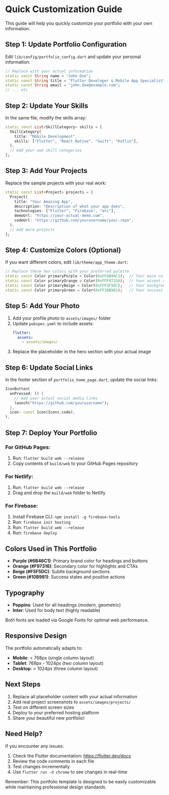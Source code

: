 # Quick Customization Guide

This guide will help you quickly customize your portfolio with your own information.

## Step 1: Update Portfolio Configuration

Edit `lib/config/portfolio_config.dart` and update your personal information:

```dart
// Replace with your actual information
static const String name = "John Doe";
static const String title = "Flutter Developer & Mobile App Specialist";
static const String email = "john.doe@example.com";
// ... etc
```

## Step 2: Update Your Skills

In the same file, modify the skills array:

```dart
static const List<SkillCategory> skills = [
  SkillCategory(
    title: "Mobile Development",
    skills: ["Flutter", "React Native", "Swift", "Kotlin"],
  ),
  // Add your own skill categories
];
```

## Step 3: Add Your Projects

Replace the sample projects with your real work:

```dart
static const List<Project> projects = [
  Project(
    title: "Your Amazing App",
    description: "Description of what your app does",
    technologies: ["Flutter", "Firebase", "etc"],
    demoUrl: "https://your-actual-demo.com",
    codeUrl: "https://github.com/yourusername/your-repo",
  ),
  // Add more projects
];
```

## Step 4: Customize Colors (Optional)

If you want different colors, edit `lib/theme/app_theme.dart`:

```dart
// Replace these hex colors with your preferred palette
static const Color primaryPurple = Color(0xFF6B46C1);  // Your main color
static const Color primaryOrange = Color(0xFFF97316);  // Your accent color
static const Color primaryBeige = Color(0xFFF5F5DC);   // Your background
static const Color primaryGreen = Color(0xFF10B981);   // Your success color
```

## Step 5: Add Your Photo

1. Add your profile photo to `assets/images/` folder
2. Update `pubspec.yaml` to include assets:
   ```yaml
   flutter:
     assets:
       - assets/images/
   ```
3. Replace the placeholder in the hero section with your actual image

## Step 6: Update Social Links

In the footer section of `portfolio_home_page.dart`, update the social links:

```dart
IconButton(
  onPressed: () {
    // Add your actual social media links
    launch("https://github.com/yourusername");
  },
  icon: const Icon(Icons.code),
),
```

## Step 7: Deploy Your Portfolio

### For GitHub Pages:
1. Run: `flutter build web --release`
2. Copy contents of `build/web` to your GitHub Pages repository

### For Netlify:
1. Run: `flutter build web --release`
2. Drag and drop the `build/web` folder to Netlify

### For Firebase:
1. Install Firebase CLI: `npm install -g firebase-tools`
2. Run: `firebase init hosting`
3. Run: `flutter build web --release`
4. Run: `firebase deploy`

## Colors Used in This Portfolio

- **Purple (#6B46C1)**: Primary brand color for headings and buttons
- **Orange (#F97316)**: Secondary color for highlights and CTAs
- **Beige (#F5F5DC)**: Subtle background sections
- **Green (#10B981)**: Success states and positive actions

## Typography

- **Poppins**: Used for all headings (modern, geometric)
- **Inter**: Used for body text (highly readable)

Both fonts are loaded via Google Fonts for optimal web performance.

## Responsive Design

The portfolio automatically adapts to:
- **Mobile**: < 768px (single column layout)
- **Tablet**: 768px - 1024px (two column layout)  
- **Desktop**: > 1024px (three column layout)

## Next Steps

1. Replace all placeholder content with your actual information
2. Add real project screenshots to `assets/images/projects/`
3. Test on different screen sizes
4. Deploy to your preferred hosting platform
5. Share your beautiful new portfolio!

## Need Help?

If you encounter any issues:
1. Check the Flutter documentation: https://flutter.dev/docs
2. Review the code comments in each file
3. Test changes incrementally
4. Use `flutter run -d chrome` to see changes in real-time

Remember: This portfolio template is designed to be easily customizable while maintaining professional design standards.

